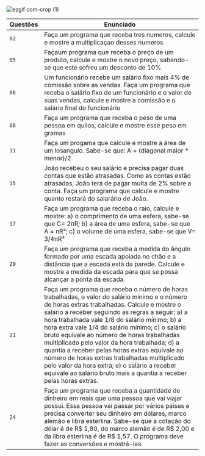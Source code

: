 ![ezgif com-crop (1)](https://user-images.githubusercontent.com/125037138/224166045-f6ca9177-da70-4b27-88c9-ba862a437f6d.jpg)

| Questões | Enunciado |
| ------------- | -------------- |
|  `02`  | Faça um programa que receba tres numeros, calcule e mostre a multiplicaçao desses numeros  |
|  `05`  | Façaum programa que receba o preço de um produto, calcule e mostre o novo preço, sabendo-se que este sofreu um desconto de 10% |
|  `06`  |  Um funcionário recebe um salário fixo mais 4% de comissão sobre as vendas. Faça um programa que receba o salário fixo de um funcionário e o valor de suas vendas, calcule e mostre a comissão e o salário final do funcionário |  
|  `08`  | Faça um programa que receba o peso de uma pessoa em quilos, calcule e mostre esse peso em gramas |        
|  `11`  |  Faça um progama que calcule e mostre a área de um losangulo. Sabe-se que: A = (diagonal maior * menor)/2 |
|  `15`  |  João recebeu o seu salário e precisa pagar duas contas que estão atrasadas. Como as contas estão atrasadas, João terá de pagar multa de 2% sobre a conta. Faça um programa que calcule e mostre quanto restará do salarário de João.       |
|  `17`  |  Faça um programa que receba o raio, calcule e mostre: a) o comprimento de uma esfera, sabe-se que C= 2πR; b) a área de uma esfera, sabe-se que A = πR²; c) o volume de uma esfera, sabe-se que V= 3/4πR³       |
|  `20`  |  Faça um programa que receba a medida do ângulo formado por uma escada apoiada no chão e a distância que a escada está da parede. Calcule e mostre a medida da escada para que se possa alcançar a ponta da escada.       |
|  `21`  |  Faça um programa que receba o número de horas trabalhadas, o valor do salário mínimo e o número de horas extras trabalhadas. Calcule e mostre o salário a receber seguindo as regras a seguir: a) a hora trabalhada vale 1/8 do salário mínimo; b) a hora extra vale 1/4 do salário mínimo; c) o salário bruto equivale ao número de horas trabalhadas multiplicado pelo valor da hora trabalhada; d) a quantia a receber pelas horas extras equivale ao número de horas extras trabalhadas multiplicado pelo valor da hora extra; e) o salário a receber equivale ao salário bruto mais a quantia a receber pelas horas extras.       |
|  `24`  |  Faça um programa que receba a quantidade de dinheiro em reais que uma pessoa que vai viajar possui. Essa pessoa vai passar por vários países e precisa converter seu dinheiro em dólares, marco alemão e libra esterlina. Sabe-se que a cotação do dólar é de R$ 1,80, do marco alemão é de R$ 2,00 e da libra esterlina é de R$ 1,57. O programa deve fazer as conversões e mostrá-las.       |
